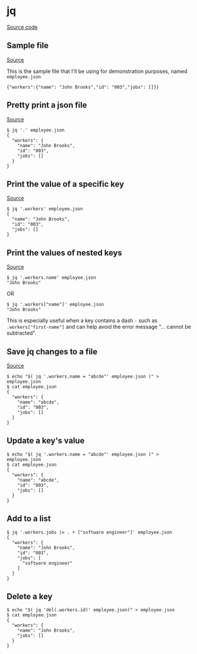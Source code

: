 # jq

[Source code](https://github.com/stedolan/jq)

## Sample file
[Source](https://tecadmin.net/linux-jq-command/)

This is the sample file that I'll be using for demonstration purposes, named `employee.json`
```
{"workers":{"name": "John Brooks","id": "003","jobs": []}}
```

## Pretty print a json file
[Source](https://tecadmin.net/linux-jq-command/)
```
$ jq '.' employee.json
{
  "workers": {
    "name": "John Brooks",
    "id": "003",
    "jobs": []
  }
}
```

## Print the value of a specific key
[Source](https://tecadmin.net/linux-jq-command/)
```
$ jq '.workers' employee.json
{
  "name": "John Brooks",
  "id": "003",
  "jobs": []
}
```

## Print the values of nested keys
[Source](https://tecadmin.net/linux-jq-command/)
```
$ jq '.workers.name' employee.json
"John Brooks"
```
OR
```
$ jq '.workers["name"]' employee.json
"John Brooks"
```
This is especially useful when a key contains a dash `-` such as `.workers["first-name"]` and can help avoid the error message "... cannot be subtracted".

## Save jq changes to a file
[Source](https://stackoverflow.com/questions/42716734/modify-a-key-value-in-a-json-using-jq-in-place)
```
$ echo "$( jq '.workers.name = "abcde"' employee.json )" > employee.json
$ cat employee.json
{
  "workers": {
    "name": "abcde",
    "id": "003",
    "jobs": []
  }
}
```

## Update a key's value
```
$ echo "$( jq '.workers.name = "abcde"' employee.json )" > employee.json
$ cat employee.json
{
  "workers": {
    "name": "abcde",
    "id": "003",
    "jobs": []
  }
}
```

## Add to a list
```
$ jq '.workers.jobs |= . + ["software engineer"]' employee.json
{
  "workers": {
    "name": "John Brooks",
    "id": "003",
    "jobs": [
      "software engineer"
    ]
  }
}
```

## Delete a key
```
$ echo "$( jq 'del(.workers.id)' employee.json)" > employee.json
$ cat employee.json
{
  "workers": {
    "name": "John Brooks",
    "jobs": []
  }
}
```
